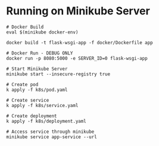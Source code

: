 # Running on Minikube Server 

    # Docker Build 
    eval $(minikube docker-env)

    docker build -t flask-wsgi-app -f docker/Dockerfile app

    # Docker Run - DEBUG ONLY
    docker run -p 8080:5000 -e SERVER_ID=0 flask-wsgi-app

    # Start Minikube Server 
    minikube start --insecure-registry true

    # Create pod
    k apply -f k8s/pod.yaml

    # Create service
    k apply -f k8s/service.yaml

    # Create deployment
    k apply -f k8s/deployment.yaml

    # Access service through minikube
    minikube service app-service --url